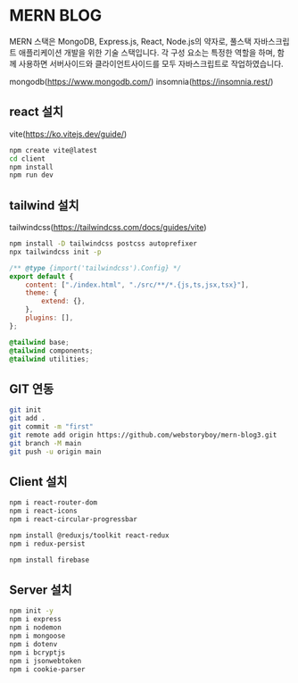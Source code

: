 # MERN BLOG

MERN 스택은 MongoDB, Express.js, React, Node.js의 약자로, 풀스택 자바스크립트 애플리케이션 개발을 위한 기술 스택입니다. 각 구성 요소는 특정한 역할을 하며, 함께 사용하면 서버사이드와 클라이언트사이드를 모두 자바스크립트로 작업하였습니다.

mongodb(https://www.mongodb.com/)
insomnia(https://insomnia.rest/)

## react 설치

vite(https://ko.vitejs.dev/guide/)

```bash
npm create vite@latest
cd client
npm install
npm run dev
```

## tailwind 설치

tailwindcss(https://tailwindcss.com/docs/guides/vite)

```bash
npm install -D tailwindcss postcss autoprefixer
npx tailwindcss init -p
```

```js
/** @type {import('tailwindcss').Config} */
export default {
    content: ["./index.html", "./src/**/*.{js,ts,jsx,tsx}"],
    theme: {
        extend: {},
    },
    plugins: [],
};
```

```css
@tailwind base;
@tailwind components;
@tailwind utilities;
```

## GIT 연동

```bash
git init
git add .
git commit -m "first"
git remote add origin https://github.com/webstoryboy/mern-blog3.git
git branch -M main
git push -u origin main
```

## Client 설치

```bash
npm i react-router-dom
npm i react-icons
npm i react-circular-progressbar

npm install @reduxjs/toolkit react-redux
npm i redux-persist

npm install firebase

```

## Server 설치

```bash
npm init -y
npm i express
npm i nodemon
npm i mongoose
npm i dotenv
npm i bcryptjs
npm i jsonwebtoken
npm i cookie-parser

```
